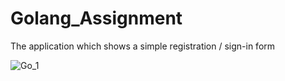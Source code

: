 # Golang_Assignment
The application which shows a simple registration / sign-in form

![Go_1](https://github.com/kamlesh2/Golang_Assignment/assets/47275110/aa30c308-eb7f-480c-b878-f2c51be9a899)

